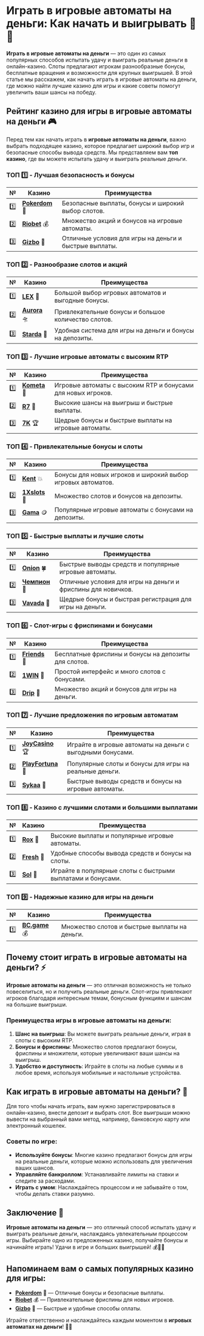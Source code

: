 # Играть в игровые автоматы на деньги: Как начать и выигрывать 🎰💸

**Играть в игровые автоматы на деньги** — это один из самых популярных способов испытать удачу и выиграть реальные деньги в онлайн-казино. Слоты предлагают игрокам разнообразные бонусы, бесплатные вращения и возможности для крупных выигрышей. В этой статье мы расскажем, как начать играть в игровые автоматы на деньги, где можно найти лучшие казино для игры и какие советы помогут увеличить ваши шансы на победу.

## Рейтинг казино для игры в игровые автоматы на деньги 🎮

Перед тем как начать играть в **игровые автоматы на деньги**, важно выбрать подходящее казино, которое предлагает широкий выбор игр и безопасные способы вывода средств. Мы представляем вам **топ казино**, где вы можете испытать удачу и выиграть реальные деньги.

### ТОП 1️⃣ - Лучшая безопасность и бонусы

| №  | Казино | Преимущества |
|----|--------|--------------|
| 1️⃣ | [**Pokerdom**](https://brandplay.link/4k77v2yx) 🎉 | Безопасные выплаты, бонусы и широкий выбор слотов. |
| 2️⃣ | [**Riobet**](https://brandplay.link/7xBLTPyj) 💰 | Множество акций и бонусов на игровые автоматы. |
| 3️⃣ | [**Gizbo**](https://brandplay.link/bprXw4YV) 🎁 | Отличные условия для игры на деньги и быстрые выплаты. |

### ТОП 2️⃣ - Разнообразие слотов и акций

| №  | Казино | Преимущества |
|----|--------|--------------|
| 1️⃣ | [**LEX**](https://brandplay.link/zW4hdDFV) 🎯 | Большой выбор игровых автоматов и выгодные бонусы. |
| 2️⃣ | [**Aurora**](https://10trafic-stat2.com/click/668546556bcc6313411604bd/6766/13032/subaccount) 🛸 | Привлекательные бонусы и большое количество слотов. |
| 3️⃣ | [**Starda**](https://brandplay.link/fB7xwRFL) 🎉 | Удобная система для игры на деньги и бонусы на депозиты. |

### ТОП 3️⃣ - Лучшие игровые автоматы с высоким RTP

| №  | Казино | Преимущества |
|----|--------|--------------|
| 1️⃣ | [**Kometa**](https://brandplay.link/8ZymQJV8) 💎 | Игровые автоматы с высоким RTP и бонусами для новых игроков. |
| 2️⃣ | [**R7**](https://brandplay.link/bMd3Yjsw) 🎯 | Высокие шансы на выигрыш и быстрые выплаты. |
| 3️⃣ | [**7K**](https://brandplay.link/BvQyFShp) 🏆 | Щедрые бонусы и быстрые выплаты на игровые автоматы. |

### ТОП 4️⃣ - Привлекательные бонусы и слоты

| №  | Казино | Преимущества |
|----|--------|--------------|
| 1️⃣ | [**Kent**](https://brandplay.link/Fv2WP3js) 💥 | Бонусы для новых игроков и широкий выбор игровых автоматов. |
| 2️⃣ | [**1Xslots**](https://brandplay.link/hSB1khtr) 🏅 | Множество слотов и бонусов на депозиты. |
| 3️⃣ | [**Gama**](https://brandplay.link/j6NMKsDz) 🪙 | Популярные игровые автоматы с бонусами на депозиты. |

### ТОП 5️⃣ - Быстрые выплаты и лучшие слоты

| №  | Казино | Преимущества |
|----|--------|--------------|
| 1️⃣ | [**Onion**](https://brandplay.link/zBGRVpQ9) 🍀 | Быстрые выводы средств и популярные игровые автоматы. |
| 2️⃣ | [**Чемпион**](https://temon-gter.cfd/go/lRq?p80412p304504pcc44t17455) 🏅 | Отличные условия для игры на деньги и фриспины для новичков. |
| 3️⃣ | [**Vavada**](https://vavadapartner.pro/?promo=ea5c9275-6854-4505-94fc-95ab18221945-linkb2) 🎁 | Щедрые бонусы и быстрая регистрация для игры на деньги. |

### ТОП 6️⃣ - Слот-игры с фриспинами и бонусами

| №  | Казино | Преимущества |
|----|--------|--------------|
| 1️⃣ | [**Friends**](https://gofriends.vc/linkb2) 🎰 | Бесплатные фриспины и бонусы на депозиты для слотов. |
| 2️⃣ | [**1WIN**](https://brandplay.link/smXVpBbG) 💸 | Простой интерфейс и много слотов с бонусами. |
| 3️⃣ | [**Drip**](https://drp-ircp01.com/c07e6a3db) 🤑 | Множество акций и бонусов для игры на деньги. |

### ТОП 7️⃣ - Лучшие предложения по игровым автоматам

| №  | Казино | Преимущества |
|----|--------|--------------|
| 1️⃣ | [**JoyCasino**](https://rpc30.call2me.pro/?/ru/registration?apkpop=0&partner=p24970p3291217pc98f) 🏆 | Играйте в игровые автоматы на деньги с выгодными бонусами. |
| 2️⃣ | [**PlayFortuna**](https://fortunapromo.net/alt/playfortuna/registration?0dc4a9362a71feb7e3f165fb8e766f70) 🎉 | Популярные слоты и бонусы для игры на реальные деньги. |
| 3️⃣ | [**Sykaa**](https://s-two-way.com/?source=linkb2&pid=30697) 💎 | Быстрые выводы средств и бонусы на игровые автоматы. |

### ТОП 8️⃣ - Казино с лучшими слотами и большими выплатами

| №  | Казино | Преимущества |
|----|--------|--------------|
| 1️⃣ | [**Rox**](https://rox-pvwfpjgcxe.com/cb1ee18a5) 🎯 | Высокие выплаты и популярные игровые автоматы. |
| 2️⃣ | [**Fresh**](https://fresh-eumwkxwao.com/c3f7b485d) 🎰 | Удобные способы вывода средств и бонусы на слоты. |
| 3️⃣ | [**Sol**](https://sol-mmtdzfbaco.com/cb2415bca) 🏅 | Играйте в популярные слоты с быстрыми выплатами и бонусами. |

### ТОП 9️⃣ - Надежные казино для игры на деньги

| №  | Казино | Преимущества |
|----|--------|--------------|
| 1️⃣ | [**BC.game**](https://partnerbcgame.com/dcc53d441) 💰 | Множество слотов и быстрые выплаты на деньги. |

## Почему стоит играть в **игровые автоматы на деньги**? ⚡

**Игровые автоматы на деньги** — это отличная возможность не только повеселиться, но и получить реальные деньги. Слот-игры привлекают игроков благодаря интересным темам, бонусным функциям и шансам на большие выигрыши.

### Преимущества игры в игровые автоматы на деньги:
1. **Шанс на выигрыш**: Вы можете выиграть реальные деньги, играя в слоты с высоким RTP.
2. **Бонусы и фриспины**: Множество слотов предлагают бонусы, фриспины и множители, которые увеличивают ваши шансы на выигрыш.
3. **Удобство и доступность**: Играйте в слоты на любые суммы и в любое время, используя мобильные и настольные устройства.

## Как играть в **игровые автоматы на деньги**? 🎰

Для того чтобы начать играть, вам нужно зарегистрироваться в онлайн-казино, внести депозит и выбрать слот. Все выигрыши можно вывести на выбранный вами метод, например, банковскую карту или электронный кошелек.

### Советы по игре:
- **Используйте бонусы**: Многие казино предлагают бонусы для игры на реальные деньги, которые можно использовать для увеличения ваших шансов.
- **Управляйте банкроллом**: Устанавливайте лимиты на ставки и следите за расходами.
- **Играть с умом**: Наслаждайтесь процессом и не забывайте о том, чтобы делать ставки разумно.

## Заключение 🌟

**Игровые автоматы на деньги** — это отличный способ испытать удачу и выиграть реальные деньги, наслаждаясь увлекательным процессом игры. Выбирайте одно из предложенных казино, получайте бонусы и начинайте играть! Удачи в игре и больших выигрышей! 💰🎰✨

## Напоминаем вам о самых популярных казино для игры:

- [**Pokerdom**](https://brandplay.link/4k77v2yx) 🎉 — Отличные бонусы и безопасные выплаты.
- [**Riobet**](https://brandplay.link/7xBLTPyj) 💰 — Привлекательные фриспины для новых игроков.
- [**Gizbo**](https://brandplay.link/bprXw4YV) 🎁 — Быстрые и удобные способы оплаты.

Играйте ответственно и наслаждайтесь каждым моментом в **игровых автоматах на деньги**! 🎰💸
